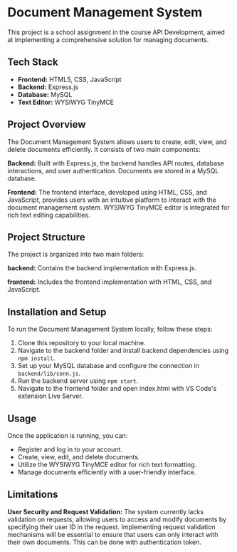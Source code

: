 # Document Management System

This project is a school assignment in the course API Development, aimed at implementing a comprehensive solution for managing documents.

## Tech Stack
- **Frontend:** HTML5, CSS, JavaScript
- **Backend:** Express.js
- **Database:** MySQL
- **Text Editor:** WYSIWYG TinyMCE

## Project Overview
The Document Management System allows users to create, edit, view, and delete documents efficiently. It consists of two main components:

**Backend:** Built with Express.js, the backend handles API routes, database interactions, and user authentication. Documents are stored in a MySQL database.

**Frontend:** The frontend interface, developed using HTML, CSS, and JavaScript, provides users with an intuitive platform to interact with the document management system. WYSIWYG TinyMCE editor is integrated for rich text editing capabilities.

## Project Structure

The project is organized into two main folders:

**backend:** Contains the backend implementation with Express.js.

**frontend:** Includes the frontend implementation with HTML, CSS, and JavaScript.

## Installation and Setup
To run the Document Management System locally, follow these steps:

1. Clone this repository to your local machine.
2. Navigate to the backend folder and install backend dependencies using `npm install`.
3. Set up your MySQL database and configure the connection in `backend/lib/conn.js`.
4. Run the backend server using `npm start`.
5. Navigate to the frontend folder and open index.html with VS Code's extension Live Server.

## Usage
Once the application is running, you can:

- Register and log in to your account.
- Create, view, edit, and delete documents.
- Utilize the WYSIWYG TinyMCE editor for rich text formatting.
- Manage documents efficiently with a user-friendly interface.

## Limitations

**User Security and Request Validation:** The system currently lacks validation on requests, allowing users to access and modify documents by specifying their user ID in the request. Implementing request validation mechanisms will be essential to ensure that users can only interact with their own documents. This can be done with authentication token. 


